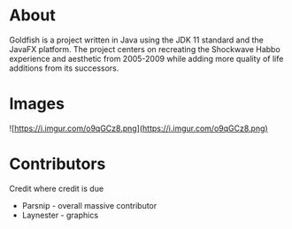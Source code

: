 # About

Goldfish is a project written in Java using the JDK 11 standard and the JavaFX platform. The project centers on recreating the Shockwave Habbo experience and aesthetic from 2005-2009 while adding more quality of life additions from its successors.

# Images

![https://i.imgur.com/o9qGCz8.png](https://i.imgur.com/o9qGCz8.png)

# Contributors

Credit where credit is due

* Parsnip - overall massive contributor
* Laynester - graphics
